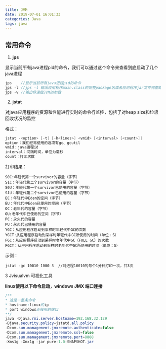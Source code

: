 ```yaml
---
title: JVM
date: 2019-07-01 16:01:33
categories: Java
tags: java
---
```



## 常用命令
1. **jps**

显示当前所有java进程pid的命令，我们可以通过这个命令来查看到底启动了几个java进程

```java
jps    //显示当前所有java进程pid的命令
jps -l //jps -l 输出应用程序main.class的完整package名或者应用程序jar文件完整路径名
jps -v //输出传递给JVM的参数
```

2. **jstat**

对java应用程序的资源和性能进行实时的命令行监控，包括了对heap size和垃圾回收状况的监控

格式：

```java
jstat -<option> [-t] [-h<lines>] <vmid> [<interval> [<count>]]
option：我们经常使用的选项有gc、gcutil
vmid：java进程id
interval：间隔时间，单位为毫秒
count：打印次数
```

打印结果：

```
S0C:年轻代第一个survivor的容量（字节）
S1C：年轻代第二个survivor的容量（字节）
S0U：年轻代第一个survivor已使用的容量（字节）
S1U：年轻代第二个survivor已使用的容量（字节）
EC：年轻代中Eden的空间（字节）
EU：年代代中Eden已使用的空间（字节）
OC：老年代的容量（字节）
OU:老年代中已使用的空间（字节）
PC：永久代的容量
PU：永久代已使用的容量
YGC：从应用程序启动到采样时年轻代中GC的次数
YGCT:从应用程序启动到采样时年轻代中GC所使用的时间（单位：S）
FGC：从应用程序启动到采样时老年代中GC（FULL GC）的次数
FGCT：从应用程序启动到采样时老年代中GC所使用的时间（单位：S）
```

示例：

```
jstat -gc 10010 1000 3  //对进程10010的每个1分钟打印一次，共3次
```

3 Jvisualvm 可视化工具

**linux使用以下命令启动，windows JMX 端口连接**

```java
/**
* 这是一整条命令
* hostname:linux的ip
* port windows连接用的端口
**/
java -Djava.rmi.server.hostname=192.168.32.129 
-Djava.security.policy=jstatd.all.policy 
-Dcom.sun.management.jmxremote.authenticate=false 
-Dcom.sun.management.jmxremote.ssl=false 
-Dcom.sun.management.jmxremote.port=8888 
-Xms1g -Xmx1g -jar pure-1.0-SNAPSHOT.jar
```


